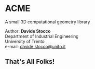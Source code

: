 # ACME
A small 3D computational geometry library

Author: __Davide Stocco__<br/>
Department of Industrial Engineering<br/>
University of Trento<br/>
e-mail: <davide.stocco@unitn.it>

## That's All Folks!